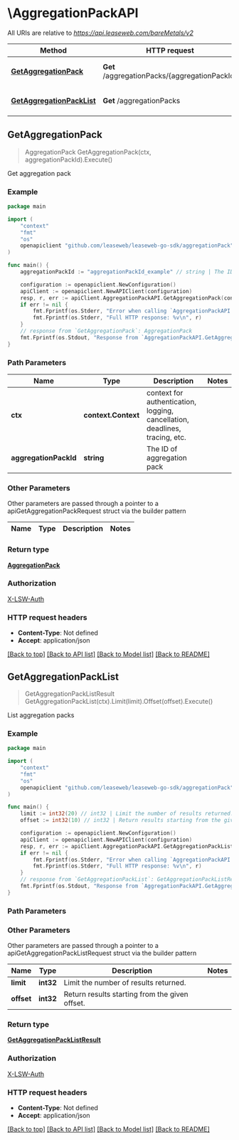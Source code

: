 # \AggregationPackAPI

All URIs are relative to *https://api.leaseweb.com/bareMetals/v2*

Method | HTTP request | Description
------------- | ------------- | -------------
[**GetAggregationPack**](AggregationPackAPI.md#GetAggregationPack) | **Get** /aggregationPacks/{aggregationPackId} | Get aggregation pack
[**GetAggregationPackList**](AggregationPackAPI.md#GetAggregationPackList) | **Get** /aggregationPacks | List aggregation packs



## GetAggregationPack

> AggregationPack GetAggregationPack(ctx, aggregationPackId).Execute()

Get aggregation pack



### Example

```go
package main

import (
	"context"
	"fmt"
	"os"
	openapiclient "github.com/leaseweb/leaseweb-go-sdk/aggregationPack"
)

func main() {
	aggregationPackId := "aggregationPackId_example" // string | The ID of aggregation pack

	configuration := openapiclient.NewConfiguration()
	apiClient := openapiclient.NewAPIClient(configuration)
	resp, r, err := apiClient.AggregationPackAPI.GetAggregationPack(context.Background(), aggregationPackId).Execute()
	if err != nil {
		fmt.Fprintf(os.Stderr, "Error when calling `AggregationPackAPI.GetAggregationPack``: %v\n", err)
		fmt.Fprintf(os.Stderr, "Full HTTP response: %v\n", r)
	}
	// response from `GetAggregationPack`: AggregationPack
	fmt.Fprintf(os.Stdout, "Response from `AggregationPackAPI.GetAggregationPack`: %v\n", resp)
}
```

### Path Parameters


Name | Type | Description  | Notes
------------- | ------------- | ------------- | -------------
**ctx** | **context.Context** | context for authentication, logging, cancellation, deadlines, tracing, etc.
**aggregationPackId** | **string** | The ID of aggregation pack | 

### Other Parameters

Other parameters are passed through a pointer to a apiGetAggregationPackRequest struct via the builder pattern


Name | Type | Description  | Notes
------------- | ------------- | ------------- | -------------


### Return type

[**AggregationPack**](AggregationPack.md)

### Authorization

[X-LSW-Auth](../README.md#X-LSW-Auth)

### HTTP request headers

- **Content-Type**: Not defined
- **Accept**: application/json

[[Back to top]](#) [[Back to API list]](../README.md#documentation-for-api-endpoints)
[[Back to Model list]](../README.md#documentation-for-models)
[[Back to README]](../README.md)


## GetAggregationPackList

> GetAggregationPackListResult GetAggregationPackList(ctx).Limit(limit).Offset(offset).Execute()

List aggregation packs



### Example

```go
package main

import (
	"context"
	"fmt"
	"os"
	openapiclient "github.com/leaseweb/leaseweb-go-sdk/aggregationPack"
)

func main() {
	limit := int32(20) // int32 | Limit the number of results returned. (optional)
	offset := int32(10) // int32 | Return results starting from the given offset. (optional)

	configuration := openapiclient.NewConfiguration()
	apiClient := openapiclient.NewAPIClient(configuration)
	resp, r, err := apiClient.AggregationPackAPI.GetAggregationPackList(context.Background()).Limit(limit).Offset(offset).Execute()
	if err != nil {
		fmt.Fprintf(os.Stderr, "Error when calling `AggregationPackAPI.GetAggregationPackList``: %v\n", err)
		fmt.Fprintf(os.Stderr, "Full HTTP response: %v\n", r)
	}
	// response from `GetAggregationPackList`: GetAggregationPackListResult
	fmt.Fprintf(os.Stdout, "Response from `AggregationPackAPI.GetAggregationPackList`: %v\n", resp)
}
```

### Path Parameters



### Other Parameters

Other parameters are passed through a pointer to a apiGetAggregationPackListRequest struct via the builder pattern


Name | Type | Description  | Notes
------------- | ------------- | ------------- | -------------
 **limit** | **int32** | Limit the number of results returned. | 
 **offset** | **int32** | Return results starting from the given offset. | 

### Return type

[**GetAggregationPackListResult**](GetAggregationPackListResult.md)

### Authorization

[X-LSW-Auth](../README.md#X-LSW-Auth)

### HTTP request headers

- **Content-Type**: Not defined
- **Accept**: application/json

[[Back to top]](#) [[Back to API list]](../README.md#documentation-for-api-endpoints)
[[Back to Model list]](../README.md#documentation-for-models)
[[Back to README]](../README.md)

